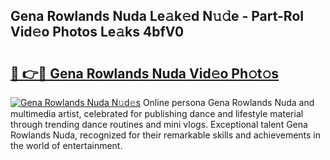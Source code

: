 ## Gena Rowlands Nuda Le𝚊k𝚎d N𝚞𝚍e - Part-RoI Vid𝚎o Photos Le𝚊ks 4bfV0

# <h2><a href="http://fbeyfdz.evod.top/?m=Gena+Rowlands+Nuda">🔗 👉🔴 Gena Rowlands Nuda Vid𝚎o Ph𝚘t𝚘s</a></h2>

[![Gena Rowlands Nuda N𝚞d𝚎s](https://i.imgur.com/8V9OHl7.gif)](http://fbeyfdz.evod.top/?m=Gena+Rowlands+Nuda)
Online persona Gena Rowlands Nuda and multimedia artist, celebrated for publishing dance and lifestyle material through trending dance routines and mini vlogs. Exceptional talent Gena Rowlands Nuda, recognized for their remarkable skills and achievements in the world of entertainment. 
